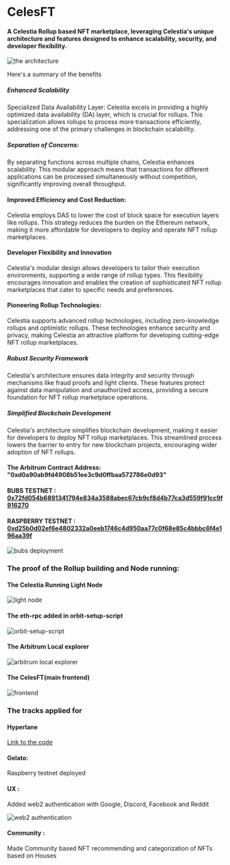# CelesFT 
#### A Celestia Rollup based NFT marketplace, leveraging Celestia's unique architecture and features designed to enhance scalability, security, and developer flexibility.

![the architecture](https://github.com/payalkanyan/celesFT/blob/3ad614a07dececb88b4c5e875a4a48a7f772c6ca/images/archi.png)


Here's a summary of the benefits

##### Enhanced Scalability
Specialized Data Availability Layer: Celestia excels in providing a highly optimized data availability (DA) layer, which is crucial for rollups. This specialization allows rollups to process more transactions efficiently, addressing one of the primary challenges in blockchain scalability.

##### Separation of Concerns: 
By separating functions across multiple chains, Celestia enhances scalability. This modular approach means that transactions for different applications can be processed simultaneously without competition, significantly improving overall throughput.

#### Improved Efficiency and Cost Reduction:
Celestia employs DAS to lower the cost of block space for execution layers like rollups. This strategy reduces the burden on the Ethereum network, making it more affordable for developers to deploy and operate NFT rollup marketplaces.

#### Developer Flexibility and Innovation
Celestia's modular design allows developers to tailor their execution environments, supporting a wide range of rollup types. This flexibility encourages innovation and enables the creation of sophisticated NFT rollup marketplaces that cater to specific needs and preferences.

#### Pioneering Rollup Technologies: 
Celestia supports advanced rollup technologies, including zero-knowledge rollups and optimistic rollups. These technologies enhance security and privacy, making Celestia an attractive platform for developing cutting-edge NFT rollup marketplaces.

##### Robust Security Framework
Celestia's architecture ensures data integrity and security through mechanisms like fraud proofs and light clients. These features protect against data manipulation and unauthorized access, providing a secure foundation for NFT rollup marketplace operations.

##### Simplified Blockchain Development
Celestia's architecture simplifies blockchain development, making it easier for developers to deploy NFT rollup marketplaces. This streamlined process lowers the barrier to entry for new blockchain projects, encouraging wider adoption of NFT rollups.

#### The Arbitrum Contract Address:  "0xd0a90ab9fd4908b51ee3c9d0ffbaa572786e0d93"
#### BUBS TESTNET : [0x72fd054b6891341794e834a3588abec67cb9cf8d4b77ca3d559f91cc9f916270](https://bubs-sepolia.explorer.caldera.xyz/tx/0x72fd054b6891341794e834a3588abec67cb9cf8d4b77ca3d559f91cc9f916270)

#### RASPBERRY TESTNET : [0xd25b0d02ef6e4802332a0eeb1746c4d950aa77c0f68e85c4bbbc6f4e196aa39f]()

![bubs deployment](https://github.com/payalkanyan/celesFT/blob/3ad614a07dececb88b4c5e875a4a48a7f772c6ca/images/Bubstestnet.png)

### The proof of the Rollup building and Node running:
#### The Celestia Running Light Node
![light node](https://github.com/payalkanyan/celesFT/blob/1c58ac2832c387bc404d9d8de9801ac29a71cd22/images/runningnode.png)

#### The eth-rpc added in orbit-setup-script
![orbit-setup-script](https://github.com/payalkanyan/celesFT/blob/1c58ac2832c387bc404d9d8de9801ac29a71cd22/images/orbit-setup-script.png)

#### The Arbitrum Local explorer
![arbitrum local explorer](https://github.com/payalkanyan/celesFT/blob/1c58ac2832c387bc404d9d8de9801ac29a71cd22/images/localexplorere.png)

#### The CelesFT(main frontend)
![frontend](https://github.com/payalkanyan/celesFT/blob/1c58ac2832c387bc404d9d8de9801ac29a71cd22/images/CelesFT.png)


### The tracks applied for

#### Hyperlane
[Link to the code](https://github.com/payalkanyan/celesFT/blob/153038dd7793828141a0680ae21c98d2ea40ea2f/celesFT_contracts/src/AxelarExecutable.sol#L42-L50)

#### Gelato:
Raspberry testnet deployed

#### UX :
Added web2 authentication with Google, Discord, Facebook and Reddit

![web2 authentication](https://github.com/payalkanyan/celesFT/blob/1fc3b2c057cbd1bafc15f5da13bd64643159d64c/images/auth.png) 

#### Community :
Made Community based NFT recommending and categorization of NFTs based on Houses


